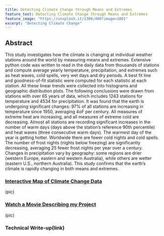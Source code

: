 ```yaml
---
title: Detecting Climate Change through Means and Extremes 
feature_text: Detecting Climate Change through Means and Extremes 
feature_image: "https://unsplash.it/1300/400?image=1061"
excerpt: "Detecting Climate Change"
---
```


## Abstract

This study investigates how the climate is changing at individual weather stations around the world by measuring means and extremes. Extensive python code was written to read in the daily data from thousands of stations and compute average yearly temperature, precipitation, and extremes such as heat waves, cold spells, very wet days and dry periods. A best fit line and goodness-of-fit statistic were computed for each statistic at each station. All these linear trends were collected into histograms and geographic distribution plots. The following conclusions were drawn from stations with over 65 years of data, which includes 1243 stations for temperature and 4534 for precipitation. It was found that the earth is undergoing significant changes: 97% of all stations are increasing in temperature since 1950, averaging 4oF per century. All measures of extreme heat are increasing, and all measures of extreme cold are decreasing. Almost all stations are recording significant increases in the number of warm days (days above the station’s reference 90th percentile) and heat waves (three consecutive warm days). The warmest day of the year is getting hotter. Worldwide there are fewer cold nights and cold spells. The number of frost nights (nights below freezing) are significantly decreasing, averaging 25 fewer frost nights per year over a century. Changes in precipitation vary by geography: some regions are drier (western Europe, eastern and western Australia), while others are wetter (eastern U.S., northern Australia). This study confirms that the earth’s climate is rapidly changing in both means and extremes.

### [Interactive Map of Climate Change Data](https://maps.espatial.com/maps/_Climate-Change/pages/map.jsp?geoMapId=172214&TENANT_ID=157115)
 (pic)

### [Watch a Movie Describing my Project](https://www.youtube.com/watch?v=mOaMySxYeNE&feature=youtu.be)
 (pic)

### Technical Write-up(link)
